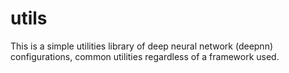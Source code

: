 # utils
This is a simple utilities library of deep neural network (deepnn) configurations, common utilities regardless of a framework used.
